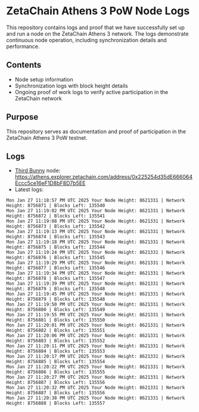 # ZetaChain Athens 3 PoW Node Logs
This repository contains logs and proof that we have successfully set up and run a node on the ZetaChain Athens 3 network. The logs demonstrate continuous node operation, including synchronization details and performance.

## Contents
- Node setup information
- Synchronization logs with block height details
- Ongoing proof of work logs to verify active participation in the ZetaChain network

## Purpose
This repository serves as documentation and proof of participation in the ZetaChain Athens 3 PoW testnet.

## Logs

- [Third Bunny](https://thirdbunny.xyz/) node: https://athens.explorer.zetachain.com/address/0x225254d35dE666064Eccc5ce16eF1D8bF8D7b5EE
- Latest logs:
```
Mon Jan 27 11:18:57 PM UTC 2025 Your Node Height: 8621331 | Network Height: 8756871 | Blocks Left: 135540
Mon Jan 27 11:19:02 PM UTC 2025 Your Node Height: 8621331 | Network Height: 8756872 | Blocks Left: 135541
Mon Jan 27 11:19:08 PM UTC 2025 Your Node Height: 8621331 | Network Height: 8756873 | Blocks Left: 135542
Mon Jan 27 11:19:13 PM UTC 2025 Your Node Height: 8621331 | Network Height: 8756874 | Blocks Left: 135543
Mon Jan 27 11:19:18 PM UTC 2025 Your Node Height: 8621331 | Network Height: 8756875 | Blocks Left: 135544
Mon Jan 27 11:19:24 PM UTC 2025 Your Node Height: 8621331 | Network Height: 8756876 | Blocks Left: 135545
Mon Jan 27 11:19:29 PM UTC 2025 Your Node Height: 8621331 | Network Height: 8756877 | Blocks Left: 135546
Mon Jan 27 11:19:34 PM UTC 2025 Your Node Height: 8621331 | Network Height: 8756878 | Blocks Left: 135547
Mon Jan 27 11:19:39 PM UTC 2025 Your Node Height: 8621331 | Network Height: 8756879 | Blocks Left: 135548
Mon Jan 27 11:19:45 PM UTC 2025 Your Node Height: 8621331 | Network Height: 8756879 | Blocks Left: 135548
Mon Jan 27 11:19:50 PM UTC 2025 Your Node Height: 8621331 | Network Height: 8756880 | Blocks Left: 135549
Mon Jan 27 11:19:55 PM UTC 2025 Your Node Height: 8621331 | Network Height: 8756881 | Blocks Left: 135550
Mon Jan 27 11:20:01 PM UTC 2025 Your Node Height: 8621331 | Network Height: 8756882 | Blocks Left: 135551
Mon Jan 27 11:20:06 PM UTC 2025 Your Node Height: 8621331 | Network Height: 8756883 | Blocks Left: 135552
Mon Jan 27 11:20:11 PM UTC 2025 Your Node Height: 8621331 | Network Height: 8756884 | Blocks Left: 135553
Mon Jan 27 11:20:17 PM UTC 2025 Your Node Height: 8621331 | Network Height: 8756885 | Blocks Left: 135554
Mon Jan 27 11:20:22 PM UTC 2025 Your Node Height: 8621331 | Network Height: 8756886 | Blocks Left: 135555
Mon Jan 27 11:20:27 PM UTC 2025 Your Node Height: 8621331 | Network Height: 8756887 | Blocks Left: 135556
Mon Jan 27 11:20:32 PM UTC 2025 Your Node Height: 8621331 | Network Height: 8756887 | Blocks Left: 135556
Mon Jan 27 11:20:38 PM UTC 2025 Your Node Height: 8621331 | Network Height: 8756888 | Blocks Left: 135557
```
